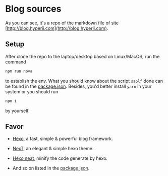 # Blog sources

As you can see, it's a repo of the markdown file of site [http://blog.hyperii.com](http://blog.hyperii.com).

## Setup

After clone the repo to the laptop/desktop based on Linux/MacOS, run the command

```bash
npm run nova
```

to establish the env. What you should know about the script `saplf` done can be found in the [package.json](./package.json). Besides, you'd better install `yarn` in your system or you should run

```bash
npm i
```

by yourself.

## Favor

* [Hexo](https://hexo.io), a fast, simple & powerful blog framework.

* [NexT](https://github.com/theme-next/hexo-theme-next), an elegant & simple hexo theme.

* [Hexo neat](https://github.com/rozbo/hexo-neat), minify the code generate by hexo.

* And so on listed in the [package.json](./package.json).
